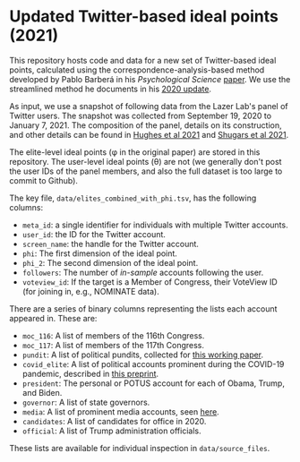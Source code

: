 # Updated Twitter-based ideal points (2021)

This repository hosts code and data for a new set of Twitter-based ideal points,
calculated using the correspondence-analysis-based method developed by Pablo
Barberá in his *Psychological Science*
[paper](https://journals.sagepub.com/doi/10.1177/0956797615594620). We use the
streamlined method he documents in his [2020
update](https://github.com/pablobarbera/twitter_ideology/tree/master/2020-update). 

As input, we use a snapshot of following data from the Lazer Lab's panel of
Twitter users. The snapshot was collected from September 19, 2020 to January
7, 2021. The composition of the panel, details on its construction, and other
details can be found in [Hughes et al
2021](https://sdmccabe.github.io/files/hughes_constructing_2020.pdf) and
[Shugars et al 2021](https://journalqd.org/article/view/2570).

The elite-level ideal points (φ in the original paper) are stored in this
repository. The user-level ideal points (θ) are not (we generally don't post the
user IDs of the panel members, and also the full dataset is too large to commit
to Github).

The key file, `data/elites_combined_with_phi.tsv`, has the following columns:
* `meta_id`: a single identifier for individuals with multiple Twitter accounts.
* `user_id`: the ID for the Twitter account.
* `screen_name`: the handle for the Twitter account.
* `phi`: The first dimension of the ideal point.
* `phi_2`: The second dimension of the ideal point.
* `followers`: The number of _in-sample_ accounts following the user.
* `voteview_id`: If the target is a Member of Congress, their VoteView ID (for joining in, e.g., NOMINATE data).

There are a series of binary columns representing the lists each account appeared in. These are:

* `moc_116`: A list of members of the 116th Congress.
* `moc_117`: A list of members of the 117th Congress.
* `pundit`: A list of political pundits, collected for [this working paper](https://www.dropbox.com/s/xv3m14dcfy3pyde/green_masket_MPSA.pdf?dl=0).
* `covid_elite`: A list of political accounts prominent during the COVID-19 pandemic, described in [this preprint](https://arxiv.org/abs/2009.07255).
* `president`: The personal or POTUS account for each of Obama, Trump, and Biden.
* `governor`: A list of state governors.
* `media`: A list of prominent media accounts, seen [here](https://github.com/pablobarbera/twitter_ideology/tree/master/2020-update).
* `candidates`: A list of candidates for office in 2020.
* `official`: A list of Trump administration officials.

These lists are available for individual inspection in `data/source_files`.
